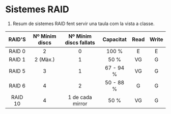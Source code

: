 # Sistemes RAID

1. Resum de sistemes RAID fent servir una taula com la vista a classe.

| RAID'S | Nº Mínim discs | Nº Mínim discs fallats | Capacitat | Read | Write |
| :----: | :------------: | :--------------------: | :-------: | :--: | :---: |
| RAID 0 | 2 | 0 | 100 % | E | E |
| RAID 1 | 2 (Màx.) | 1 | 50 % | VG | G |
| RAID 5 | 3 | 1 | 67 - 94 % | VG | G |
| RAID 6 | 4 | 2 | 50 - 88 % | G | G |
| RAID 10 | 4 | 1 de cada mirror | 50 % | VG | G |
